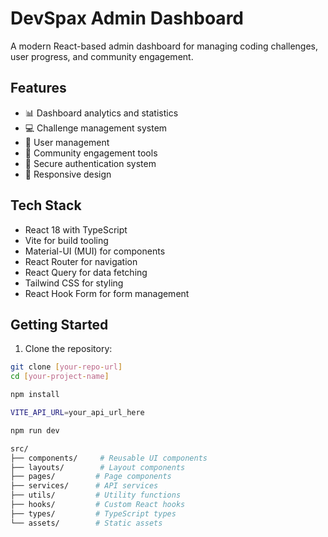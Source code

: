 # DevSpax Admin Dashboard

A modern React-based admin dashboard for managing coding challenges, user progress, and community engagement.

## Features

- 📊 Dashboard analytics and statistics
- 💻 Challenge management system
- 👥 User management
- 🤝 Community engagement tools
- 🔐 Secure authentication system
- 📱 Responsive design

## Tech Stack

- React 18 with TypeScript
- Vite for build tooling
- Material-UI (MUI) for components
- React Router for navigation
- React Query for data fetching
- Tailwind CSS for styling
- React Hook Form for form management

## Getting Started

1. Clone the repository:
```bash
git clone [your-repo-url]
cd [your-project-name]

npm install

VITE_API_URL=your_api_url_here

npm run dev

src/
├── components/     # Reusable UI components
├── layouts/        # Layout components
├── pages/         # Page components
├── services/      # API services
├── utils/         # Utility functions
├── hooks/         # Custom React hooks
├── types/         # TypeScript types
└── assets/        # Static assets

